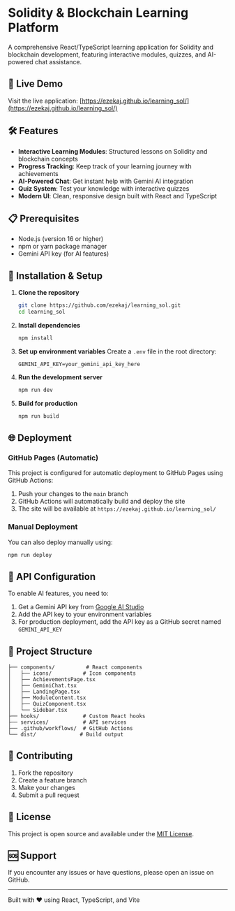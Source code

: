 # Solidity & Blockchain Learning Platform

A comprehensive React/TypeScript learning application for Solidity and blockchain development, featuring interactive modules, quizzes, and AI-powered chat assistance.

## 🚀 Live Demo

Visit the live application: [https://ezekaj.github.io/learning_sol/](https://ezekaj.github.io/learning_sol/)

## 🛠️ Features

- **Interactive Learning Modules**: Structured lessons on Solidity and blockchain concepts
- **Progress Tracking**: Keep track of your learning journey with achievements
- **AI-Powered Chat**: Get instant help with Gemini AI integration
- **Quiz System**: Test your knowledge with interactive quizzes
- **Modern UI**: Clean, responsive design built with React and TypeScript

## 📋 Prerequisites

- Node.js (version 16 or higher)
- npm or yarn package manager
- Gemini API key (for AI features)

## 🔧 Installation & Setup

1. **Clone the repository**
   ```bash
   git clone https://github.com/ezekaj/learning_sol.git
   cd learning_sol
   ```

2. **Install dependencies**
   ```bash
   npm install
   ```

3. **Set up environment variables**
   Create a `.env` file in the root directory:
   ```
   GEMINI_API_KEY=your_gemini_api_key_here
   ```

4. **Run the development server**
   ```bash
   npm run dev
   ```

5. **Build for production**
   ```bash
   npm run build
   ```

## 🌐 Deployment

### GitHub Pages (Automatic)

This project is configured for automatic deployment to GitHub Pages using GitHub Actions:

1. Push your changes to the `main` branch
2. GitHub Actions will automatically build and deploy the site
3. The site will be available at `https://ezekaj.github.io/learning_sol/`

### Manual Deployment

You can also deploy manually using:

```bash
npm run deploy
```

## 🔑 API Configuration

To enable AI features, you need to:

1. Get a Gemini API key from [Google AI Studio](https://makersuite.google.com/app/apikey)
2. Add the API key to your environment variables
3. For production deployment, add the API key as a GitHub secret named `GEMINI_API_KEY`

## 📁 Project Structure

```
├── components/          # React components
│   ├── icons/          # Icon components
│   ├── AchievementsPage.tsx
│   ├── GeminiChat.tsx
│   ├── LandingPage.tsx
│   ├── ModuleContent.tsx
│   ├── QuizComponent.tsx
│   └── Sidebar.tsx
├── hooks/              # Custom React hooks
├── services/           # API services
├── .github/workflows/  # GitHub Actions
└── dist/              # Build output
```

## 🤝 Contributing

1. Fork the repository
2. Create a feature branch
3. Make your changes
4. Submit a pull request

## 📝 License

This project is open source and available under the [MIT License](LICENSE).

## 🆘 Support

If you encounter any issues or have questions, please open an issue on GitHub.

---

Built with ❤️ using React, TypeScript, and Vite
